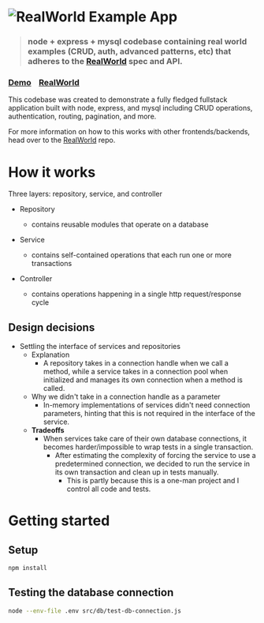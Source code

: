 # ![RealWorld Example App](logo.png)

> ### node + express + mysql codebase containing real world examples (CRUD, auth, advanced patterns, etc) that adheres to the [RealWorld](https://github.com/gothinkster/realworld) spec and API.


### [Demo](https://demo.realworld.io/)&nbsp;&nbsp;&nbsp;&nbsp;[RealWorld](https://github.com/gothinkster/realworld)


This codebase was created to demonstrate a fully fledged fullstack application built with node, express, and mysql including CRUD operations, authentication, routing, pagination, and more.

For more information on how to this works with other frontends/backends, head over to the [RealWorld](https://github.com/gothinkster/realworld) repo.


# How it works

Three layers: repository, service, and controller

- Repository
    - contains reusable modules that operate on a database

- Service
    - contains self-contained operations that each run one or more transactions

- Controller
    - contains operations happening in a single http request/response cycle

## Design decisions

- Settling the interface of services and repositories
    - Explanation
        - A repository takes in a connection handle when we call a method,
          while a service takes in a connection pool when initialized
          and manages its own connection when a method is called.
    - Why we didn't take in a connection handle as a parameter
        - In-memory implementations of services didn't need connection parameters,
          hinting that this is not required in the interface of the service.
    - **Tradeoffs**
        - When services take care of their own database connections,
          it becomes harder/impossible to wrap tests in a single transaction.
            - After estimating the complexity of forcing the service to use a predetermined connection,
              we decided to run the service in its own transaction and clean up in tests manually.
                - This is partly because this is a one-man project and I control all code and tests.


# Getting started

## Setup

```sh
npm install
```

## Testing the database connection

```sh
node --env-file .env src/db/test-db-connection.js
```

